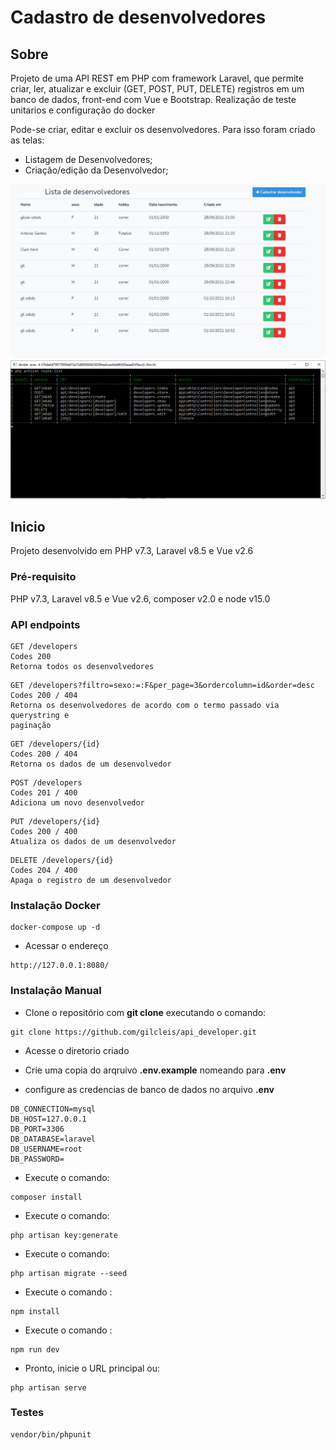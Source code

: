 # Cadastro de desenvolvedores



## Sobre <a name = "about"></a>

Projeto de uma API REST em PHP com framework Laravel, que permite criar, ler, atualizar e excluir (GET​, ​POST​, ​PUT​,
DELETE​) registros em um banco de dados, front-end com Vue e Bootstrap. 
Realização de teste unitarios e configuração do docker

Pode-se criar, editar e excluir os desenvolvedores.
Para isso foram criado as telas:
- Listagem de Desenvolvedores;
- Criação/edição da Desenvolvedor;


![](./screen.png)
![](./screen1.png)

## Inicio <a name = "getting_started"></a>

Projeto desenvolvido em PHP v7.3, Laravel v8.5 e Vue v2.6

### Pré-requisito

PHP v7.3, Laravel v8.5 e Vue v2.6, composer v2.0 e node v15.0

### API endpoints
```
GET /developers
Codes 200
Retorna todos os desenvolvedores
```
```
GET /developers?filtro=sexo:=:F&per_page=3&ordercolumn=id&order=desc
Codes 200 / 404
Retorna os desenvolvedores de acordo com o termo passado via querystring e
paginação
```
```
GET /developers/{id}
Codes 200 / 404
Retorna os dados de um desenvolvedor
```
```
POST /developers
Codes 201 / 400
Adiciona um novo desenvolvedor
```
```
PUT /developers/{id}
Codes 200 / 400
Atualiza os dados de um desenvolvedor
```
```
DELETE /developers/{id}
Codes 204 / 400
Apaga o registro de um desenvolvedor
```

### Instalação Docker
```
docker-compose up -d
```
- Acessar o endereço
```
http://127.0.0.1:8080/
```
### Instalação Manual

- Clone o repositório com __git clone__ executando o comando:
```
git clone https://github.com/gilcleis/api_developer.git
```
- Acesse o diretorio criado
- Crie uma copia do arqruivo __.env.example__ nomeando para __.env__ 

- configure as credencias de banco de dados no arquivo __.env__

```
DB_CONNECTION=mysql
DB_HOST=127.0.0.1
DB_PORT=3306
DB_DATABASE=laravel
DB_USERNAME=root
DB_PASSWORD=
```

- Execute o comando:

```
composer install
```
- Execute o comando:

```
php artisan key:generate
```
- Execute o comando:

```
php artisan migrate --seed
```
- Execute o comando :

```
npm install
```
- Execute o comando :

```
npm run dev
```

- Pronto, inicie o URL principal ou:
```
php artisan serve
```

### Testes
```
vendor/bin/phpunit
```